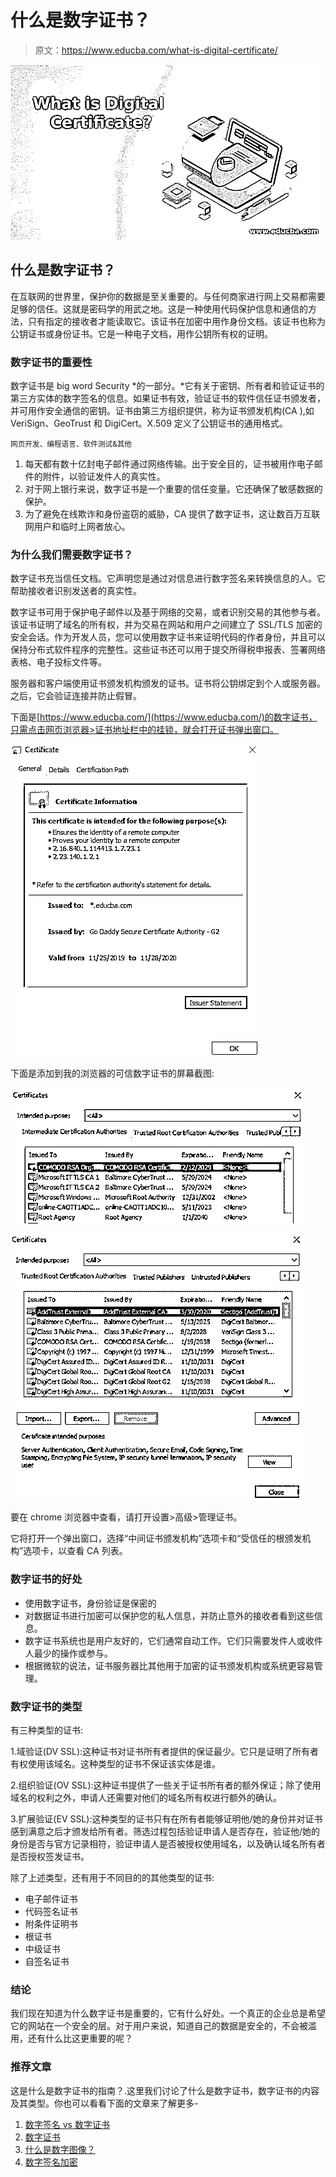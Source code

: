 # 什么是数字证书？

> 原文：<https://www.educba.com/what-is-digital-certificate/>

![What is Digital Certificate](img/c8850ef743de73730b9ebd65078cd539.png)



## 什么是数字证书？

在互联网的世界里，保护你的数据是至关重要的。与任何商家进行网上交易都需要足够的信任。这就是密码学的用武之地。这是一种使用代码保护信息和通信的方法，只有指定的接收者才能读取它。该证书在加密中用作身份文档。该证书也称为公钥证书或身份证书。它是一种电子文档，用作公钥所有权的证明。

### 数字证书的重要性

数字证书是 big word Security *的一部分。*它有关于密钥、所有者和验证证书的第三方实体的数字签名的信息。如果证书有效，验证证书的软件信任证书颁发者，并可用作安全通信的密钥。证书由第三方组织提供，称为证书颁发机构(CA ),如 VeriSign、GeoTrust 和 DigiCert。X.509 定义了公钥证书的通用格式。

<small>网页开发、编程语言、软件测试&其他</small>

1.  每天都有数十亿封电子邮件通过网络传输。出于安全目的，证书被用作电子邮件的附件，以验证发件人的真实性。
2.  对于网上银行来说，数字证书是一个重要的信任变量。它还确保了敏感数据的保护。
3.  为了避免在线欺诈和身份盗窃的威胁，CA 提供了数字证书，这让数百万互联网用户和临时上网者放心。

### 为什么我们需要数字证书？

数字证书充当信任文档。它声明您是通过对信息进行数字签名来转换信息的人。它帮助接收者识别发送者的真实性。

数字证书可用于保护电子邮件以及基于网络的交易，或者识别交易的其他参与者。该证书证明了域名的所有权，并为交易在网站和用户之间建立了 SSL/TLS 加密的安全会话。作为开发人员，您可以使用数字证书来证明代码的作者身份，并且可以保持分布式软件程序的完整性。这些证书还可以用于提交所得税申报表、签署网络表格、电子投标文件等。

服务器和客户端使用证书颁发机构颁发的证书。证书将公钥绑定到个人或服务器。之后，它会验证连接并防止假冒。

下面是[https://www.educba.com/](https://www.educba.com/)的数字证书，只需点击网页浏览器>证书地址栏中的挂锁，就会打开证书弹出窗口。

![What is a Digital Certificate 1](img/bd66e480185f882c6fb15ee389bb12e8.png "What is a Digital Certificate 1")



下面是添加到我的浏览器的可信数字证书的屏幕截图:

![Output 2](img/d74e4f9cb5076e8241c35783fc5b6cb7.png "Output 2")



![Output 3](img/65f72b0081dce7f50650d458a251713c.png "Output 3")



要在 chrome 浏览器中查看，请打开设置>高级>管理证书。

它将打开一个弹出窗口，选择“中间证书颁发机构”选项卡和“受信任的根颁发机构”选项卡，以查看 CA 列表。

### 数字证书的好处

*   使用数字证书，身份验证是保密的
*   对数据证书进行加密可以保护您的私人信息，并防止意外的接收者看到这些信息。
*   数字证书系统也是用户友好的，它们通常自动工作。它们只需要发件人或收件人最少的操作或参与。
*   根据微软的说法，证书服务器比其他用于加密的证书颁发机构或系统更容易管理。

### 数字证书的类型

有三种类型的证书:

1.域验证(DV SSL):这种证书对证书所有者提供的保证最少。它只是证明了所有者有权使用该域名。这种类型的证书不保证该实体是谁。

2.组织验证(OV SSL):这种证书提供了一些关于证书所有者的额外保证；除了使用域名的权利之外，申请人还需要对他们的域名所有权进行额外的确认。

3.扩展验证(EV SSL):这种类型的证书只有在所有者能够证明他/她的身份并对证书感到满意之后才颁发给所有者。筛选过程包括验证申请人是否存在，验证他/她的身份是否与官方记录相符，验证申请人是否被授权使用域名，以及确认域名所有者是否授权签发证书。

除了上述类型，还有用于不同目的的其他类型的证书:

*   电子邮件证书
*   代码签名证书
*   附条件证明书
*   根证书
*   中级证书
*   自签名证书

### 结论

我们现在知道为什么数字证书是重要的，它有什么好处。一个真正的企业总是希望它的网站在一个安全的层。对于用户来说，知道自己的数据是安全的，不会被滥用，还有什么比这更重要的呢？

### 推荐文章

这是什么是数字证书的指南？.这里我们讨论了什么是数字证书，数字证书的内容及其类型。你也可以看看下面的文章来了解更多-

1.  [数字签名 vs 数字证书](https://www.educba.com/digital-signature-vs-digital-certificate/)
2.  [数字证书](https://www.educba.com/digital-certificate/)
3.  [什么是数字图像？](https://www.educba.com/what-is-digital-image/)
4.  [数字签名加密](https://www.educba.com/digital-signature-cryptography/)





